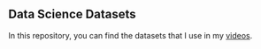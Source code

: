 ## Data Science Datasets

In this repository, you can find the datasets that I use in my [videos](youtube.com/@daveebbelaar?sub_confirmation=1).